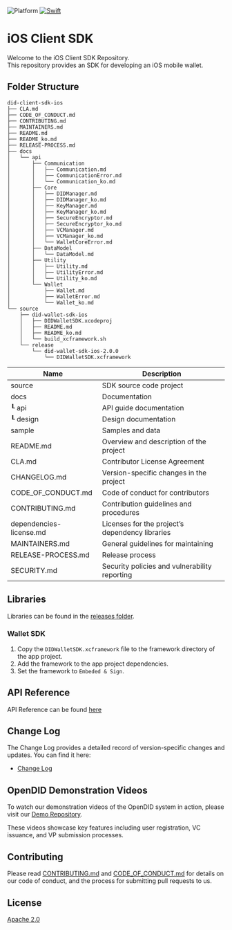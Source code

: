 ![Platform](https://img.shields.io/cocoapods/p/SquishButton.svg?style=flat)
[![Swift](https://img.shields.io/badge/Swift-5-orange.svg?style=flat)](https://developer.apple.com/swift)

# iOS Client SDK

Welcome to the iOS Client SDK Repository. <br>
This repository provides an SDK for developing an iOS mobile wallet.

## Folder Structure
```
did-client-sdk-ios
├── CLA.md
├── CODE_OF_CONDUCT.md
├── CONTRIBUTING.md
├── MAINTAINERS.md
├── README.md
├── README_ko.md
├── RELEASE-PROCESS.md
├── docs
│   └── api
│       ├── Communication
│       │   ├── Communication.md
│       │   ├── CommunicationError.md
│       │   └── Communication_ko.md
│       ├── Core
│       │   ├── DIDManager.md
│       │   ├── DIDManager_ko.md
│       │   ├── KeyManager.md
│       │   ├── KeyManager_ko.md
│       │   ├── SecureEncryptor.md
│       │   ├── SecureEncryptor_ko.md
│       │   ├── VCManager.md
│       │   ├── VCManager_ko.md
│       │   └── WalletCoreError.md
│       ├── DataModel
│       │   └── DataModel.md
│       ├── Utility
│       │   ├── Utility.md
│       │   ├── UtilityError.md
│       │   └── Utility_ko.md
│       └── Wallet
│           ├── Wallet.md
│           ├── WalletError.md
│           └── Wallet_ko.md
└── source  
    ├── did-wallet-sdk-ios
    │   ├── DIDWalletSDK.xcodeproj
    │   ├── README.md
    │   ├── README_ko.md
    │   └── build_xcframework.sh
    └── release
        └── did-wallet-sdk-ios-2.0.0
            └── DIDWalletSDK.xcframework
```

| Name                    | Description                                     |
| ----------------------- | ----------------------------------------------- |
| source                  | SDK source code project                         |
| docs                    | Documentation                                   |
| ┖ api                   | API guide documentation                         |
| ┖ design                | Design documentation                            |
| sample                  | Samples and data                                |
| README.md               | Overview and description of the project         |
| CLA.md                  | Contributor License Agreement                   |
| CHANGELOG.md            | Version-specific changes in the project         |
| CODE_OF_CONDUCT.md      | Code of conduct for contributors                |
| CONTRIBUTING.md         | Contribution guidelines and procedures          |
| dependencies-license.md | Licenses for the project’s dependency libraries |
| MAINTAINERS.md          | General guidelines for maintaining              |
| RELEASE-PROCESS.md      | Release process                                 |
| SECURITY.md             | Security policies and vulnerability reporting   |

## Libraries

Libraries can be found in the [releases folder](source/release).

### Wallet SDK

1. Copy the `DIDWalletSDK.xcframework` file to the framework directory of the app project.
2. Add the framework to the app project dependencies.
3. Set the framework to `Embeded & Sign`.

## API Reference

API Reference can be found [here](source/did-wallet-sdk-ios/README.md)


## Change Log

The Change Log provides a detailed record of version-specific changes and updates. You can find it here:
- [Change Log](./CHANGELOG.md)


## OpenDID Demonstration Videos <br>
To watch our demonstration videos of the OpenDID system in action, please visit our [Demo Repository](https://github.com/OmniOneID/did-demo-server). <br>

These videos showcase key features including user registration, VC issuance, and VP submission processes.


## Contributing

Please read [CONTRIBUTING.md](CONTRIBUTING.md) and [CODE_OF_CONDUCT.md](CODE_OF_CONDUCT.md) for details on our code of conduct, and the process for submitting pull requests to us.



## License
[Apache 2.0](LICENSE)

